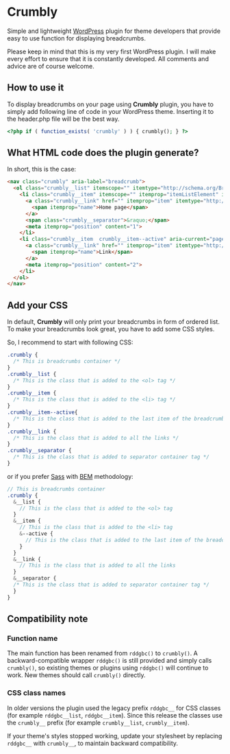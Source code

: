 # Crumbly
Simple and lightweight [WordPress](https://wordpress.org/) plugin for theme developers that provide easy to use function for displaying breadcrumbs.

Please keep in mind that this is my very first WordPress plugin. I will make every effort to ensure that it is constantly developed. All comments and advice are of course welcome.

## How to use it
To display breadcrumbs on your page using **Crumbly** plugin, you have to simply add following line of code in your WordPress theme. Inserting it to the header.php file will be the best way.
```php
<?php if ( function_exists( 'crumbly' ) ) { crumbly(); } ?>
```

## What HTML code does the plugin generate?
In short, this is the case:
```html
<nav class="crumbly" aria-label="breadcrumb">
  <ol class="crumbly__list" itemscope="" itemtype="http://schema.org/BreadcrumbList">
    <li class="crumbly__item" itemscope="" itemprop="itemListElement" itemtype="http://schema.org/ListItem">
      <a class="crumbly__link" href="" itemprop="item" itemtype="http://schema.org/Thing">
        <span itemprop="name">Home page</span>
      </a>
      <span class="crumbly__separator">&raquo;</span>
      <meta itemprop="position" content="1">
    </li>
    <li class="crumbly__item  crumbly__item--active" aria-current="page" itemscope="" itemprop="itemListElement" itemtype="http://schema.org/ListItem">
      <a class="crumbly__link" href="" itemprop="item" itemtype="http://schema.org/Thing">
        <span itemprop="name">Link</span>
      </a>
      <meta itemprop="position" content="2">
    </li>
  </ol>
</nav>
```

## Add your CSS
In default, **Crumbly** will only print your breadcrumbs in form of ordered list. To make your breadcrumbs look great, you have to add some CSS styles.

So, I recommend to start with following CSS:
```css
.crumbly {
  /* This is breadcrumbs container */
}
.crumbly__list {
  /* This is the class that is added to the <ol> tag */
}
.crumbly__item {
  /* This is the class that is added to the <li> tag */
}
.crumbly__item--active{
  /* This is the class that is added to the last item of the breadcrumbs */
}
.crumbly__link {
  /* This is the class that is added to all the links */
}
.crumbly__separator {
  /* This is the class that is added to separator container tag */
}
```

or if you prefer [Sass](https://sass-lang.com/) with [BEM](http://getbem.com/) methodology:
```scss
// This is breadcrumbs container
.crumbly {
  &__list {
    // This is the class that is added to the <ol> tag
  }
  &__item {
    // This is the class that is added to the <li> tag
    &--active {
      // This is the class that is added to the last item of the breadcrumbs
    }
  }
  &__link {
    // This is the class that is added to all the links
  }
  &__separator {
  /* This is the class that is added to separator container tag */
  }
}
```
## Compatibility note 

### Function name

The main function has been renamed from `rddgbc()` to `crumbly()`. A backward-compatible wrapper `rddgbc()` is still provided and simply calls `crumbly()`, so existing themes or plugins using `rddgbc()` will continue to work. New themes should call `crumbly()` directly.

### CSS class names

In older versions the plugin used the legacy prefix `rddgbc__` for CSS classes (for example `rddgbc__list`, `rddgbc__item`). Since this release the classes use the `crumbly__` prefix (for example `crumbly__list`, `crumbly__item`).  

If your theme's styles stopped working, update your stylesheet by replacing `rddgbc__` with `crumbly__`, to maintain backward compatibility.